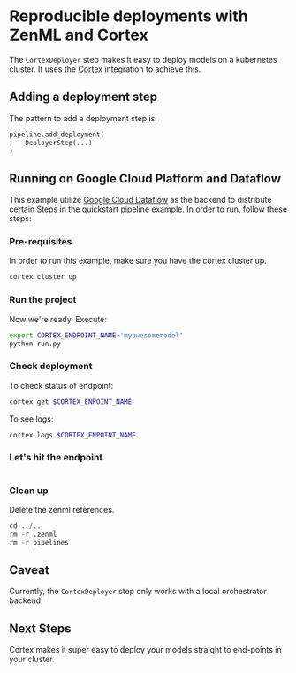 # Reproducible deployments with ZenML and Cortex
The `CortexDeployer` step makes it easy to deploy models on a kubernetes cluster. It uses the [Cortex](https://github.com/cortexlabs/cortex) 
integration to achieve this.

## Adding a deployment step
The pattern to add a deployment step is:

```python
pipeline.add_deployment(
    DeployerStep(...)
)
```

## Running on Google Cloud Platform and Dataflow
This example utilize [Google Cloud Dataflow](https://cloud.google.com/dataflow) as the backend to 
distribute certain Steps in the quickstart pipeline example. In order to run, follow these steps:

### Pre-requisites
In order to run this example, make sure you have the cortex cluster up.

```python
cortex cluster up
```

### Run the project
Now we're ready. Execute:

```bash
export CORTEX_ENDPOINT_NAME='myawesomemodel'
python run.py
```

### Check deployment
To check status of endpoint:
```bash
cortex get $CORTEX_ENPOINT_NAME
```
To see logs:
```bash
cortex logs $CORTEX_ENPOINT_NAME
```

### Let's hit the endpoint
```bash

```

### Clean up
Delete the zenml references.

```python
cd ../..
rm -r .zenml
rm -r pipelines
```

## Caveat
Currently, the `CortexDeployer` step only works with a local orchestrator backend.

## Next Steps
Cortex makes it super easy to deploy your models straight to end-points in your cluster.